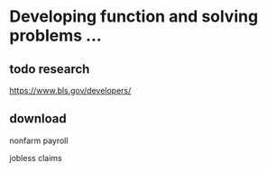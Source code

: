 # Developing function and solving problems ...

## todo research

<a href="https://www.bls.gov/developers/">https://www.bls.gov/developers/</a><br>

## download

nonfarm payroll

jobless claims

<a href=""></a><br>
<a href=""></a><br>
<a href=""></a><br>
<a href=""></a><br>
<a href=""></a><br>

